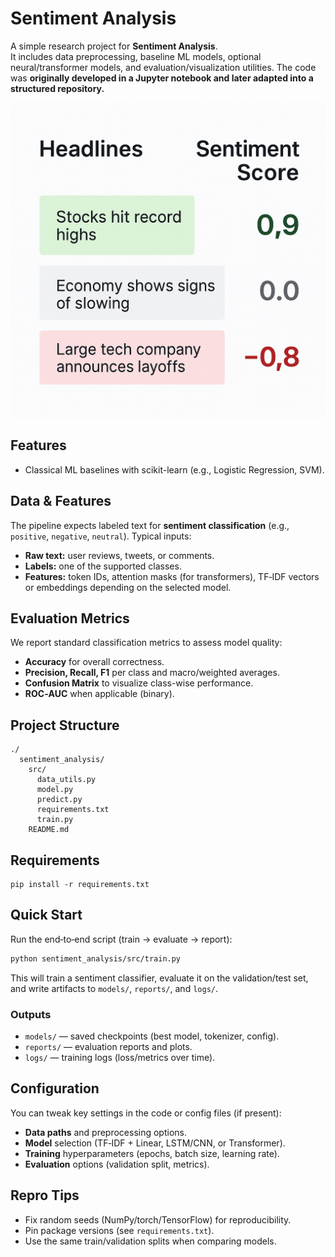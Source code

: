 # Sentiment Analysis

A simple research project for **Sentiment Analysis**.  
It includes data preprocessing, baseline ML models, optional neural/transformer models, and evaluation/visualization utilities.
The code was **originally developed in a Jupyter notebook and later adapted into a structured repository.**

![Sentiment Scores](images/sentiment_scores.png)

## Features
- Classical ML baselines with scikit-learn (e.g., Logistic Regression, SVM).

## Data & Features
The pipeline expects labeled text for **sentiment classification** (e.g., `positive`, `negative`, `neutral`). Typical inputs:
- **Raw text:** user reviews, tweets, or comments.
- **Labels:** one of the supported classes.
- **Features:** token IDs, attention masks (for transformers), TF‑IDF vectors or embeddings depending on the selected model.

## Evaluation Metrics
We report standard classification metrics to assess model quality:
- **Accuracy** for overall correctness.
- **Precision, Recall, F1** per class and macro/weighted averages.
- **Confusion Matrix** to visualize class-wise performance.
- **ROC‑AUC** when applicable (binary).


## Project Structure
```
./
  sentiment_analysis/
    src/
      data_utils.py
      model.py
      predict.py
      requirements.txt
      train.py
    README.md
```

## Requirements
```
pip install -r requirements.txt
```

## Quick Start
Run the end‑to‑end script (train → evaluate → report):
```bash
python sentiment_analysis/src/train.py
```
This will train a sentiment classifier, evaluate it on the validation/test set, and write artifacts to `models/`, `reports/`, and `logs/`.

### Outputs
- `models/` — saved checkpoints (best model, tokenizer, config).
- `reports/` — evaluation reports and plots.
- `logs/` — training logs (loss/metrics over time).

## Configuration
You can tweak key settings in the code or config files (if present):
- **Data paths** and preprocessing options.
- **Model** selection (TF‑IDF + Linear, LSTM/CNN, or Transformer).
- **Training** hyperparameters (epochs, batch size, learning rate).
- **Evaluation** options (validation split, metrics).

## Repro Tips
- Fix random seeds (NumPy/torch/TensorFlow) for reproducibility.
- Pin package versions (see `requirements.txt`).
- Use the same train/validation splits when comparing models.
